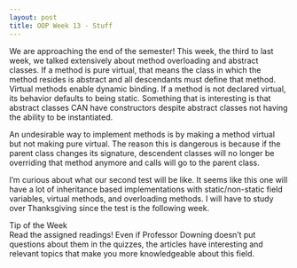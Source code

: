 ```yaml
---
layout: post
title: OOP Week 13 - Stuff 
--- 
```

We are approaching the end of the semester! This week, the third to last week, we talked extensively about method overloading and abstract classes. If a method is pure virtual, that means the class in which the method resides is abstract and all descendants must define that method. Virtual methods enable dynamic binding. If a method is not declared virtual, its behavior defaults to being static. Something that is interesting is that abstract classes CAN have constructors despite abstract classes not having the ability to be instantiated. 

An undesirable way to implement methods is by making a method virtual but not making pure virtual. The reason this is dangerous is because if the parent class changes its signature, descendent classes will no longer be overriding that method anymore and calls will go to the parent class.

I’m curious about what our second test will be like. It seems like this one will have a lot of inheritance based implementations with static/non-static field variables, virtual methods, and overloading methods. I will have to study over Thanksgiving since the test is the following week.

Tip of the Week<br/>
Read the assigned readings! Even if Professor Downing doesn’t put questions about them in the quizzes, the articles have interesting and relevant topics that make you more knowledgeable about this field.
